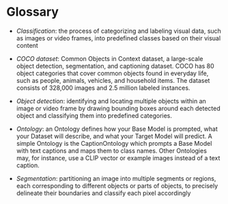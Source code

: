# Glossary

- *Classification*: the process of categorizing and labeling visual data, such as images or video frames, into predefined classes based on their visual content

- *COCO dataset*: Common Objects in Context dataset, a large-scale object detection, segmentation, and captioning dataset. COCO has 80 object categories that cover common objects found in everyday life, such as people, animals, vehicles, and household items. The dataset consists of 328,000 images and 2.5 million labeled instances.

- *Object detection*: identifying and locating multiple objects within an image or video frame by drawing bounding boxes around each detected object and classifying them into predefined categories.

- *Ontology*: an Ontology defines how your Base Model is prompted, what your Dataset will describe, and what your Target Model will predict. A simple Ontology is the CaptionOntology which prompts a Base Model with text captions and maps them to class names. Other Ontologies may, for instance, use a CLIP vector or example images instead of a text caption.

- *Segmentation*: partitioning an image into multiple segments or regions, each corresponding to different objects or parts of objects, to precisely delineate their boundaries and classify each pixel accordingly